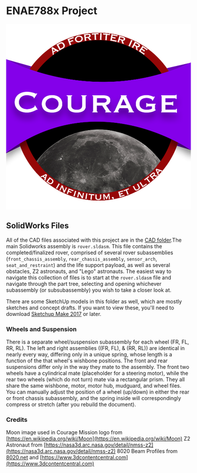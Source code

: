 # ENAE788x Project

![Mission Logo](https://github.com/BrianBock/ENAE788x_Project/blob/main/logo/courage_mission.png)

## SolidWorks Files
All of the CAD files associated with this project are in the [CAD folder](https://github.com/BrianBock/ENAE788x_Project/tree/main/CAD).The main Solidworks assembly is `rover.sldasm`. This file contains the completed/finalized rover, comprised of several rover subassemblies (`front_chassis_assembly`, `rear_chassis_assembly`, `sensor_arch`, `seat_and_restraint`) and the life support payload, as well as several obstacles, Z2 astronauts, and "Lego" astronauts. The easiest way to navigate this collection of files is to start at the `rover.sldasm` file and navigate through the part tree, selecting and opening whichever subassembly (or subsubassembly) you wish to take a closer look at. 

There are some SketchUp models in this folder as well, which are mostly sketches and concept drafts. If you want to view these, you'll need to download [Sketchup Make 2017](https://help.sketchup.com/en/downloading-older-versions) or later. 

### Wheels and Suspension
There is a separate wheel/suspension subassembly for each wheel (FR, FL, RR, RL). The left and right assemblies ((FR, FL), & (RR, RL)) are identical in nearly every way, differing only in a unique spring, whose length is a function of the that wheel's wishbone positions. The front and rear suspensions differ only in the way they mate to the assembly. The front two wheels have a cylindrical mate (placeholder for a steering motor), while the rear two wheels (which do not turn) mate via a rectangular prism. They all share the same wishbone, motor, motor hub, mudguard, and wheel files. You can manually adjust the position of a wheel (up/down) in either the rear or front chassis subassembly, and the spring inside will correspondingly compress or stretch (after you rebuild the document).

### Credits
Moon image used in Courage Mission logo from [https://en.wikipedia.org/wiki/Moon](https://en.wikipedia.org/wiki/Moon)
Z2 Astronaut from [https://nasa3d.arc.nasa.gov/detail/nmss-z2](https://nasa3d.arc.nasa.gov/detail/nmss-z2)
8020 Beam Profiles from [8020.net](8020.net) and [https://www.3dcontentcentral.com](https://www.3dcontentcentral.com)


